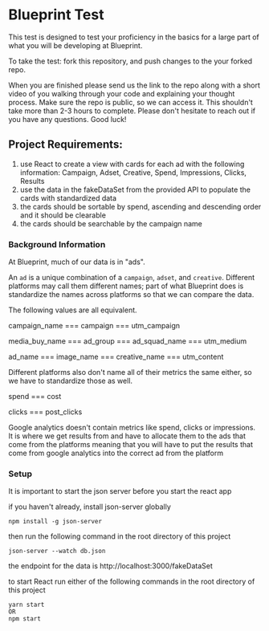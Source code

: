 # Blueprint Test

This test is designed to test your proficiency in the basics for a large part of what you will be developing at Blueprint.

To take the test: fork this repository, and push changes to the your forked repo.

When you are finished please send us the link to the repo along with a short video of you walking through your code and explaining your thought process. Make sure the repo is public, so we can access it.
This shouldn't take more than 2-3 hours to complete.
Please don't hesitate to reach out if you have any questions. Good luck!

## Project Requirements:

1. use React to create a view with cards for each ad with the following information: Campaign, Adset, Creative, Spend, Impressions, Clicks, Results
2. use the data in the fakeDataSet from the provided API to populate the cards with standardized data
3. the cards should be sortable by spend, ascending and descending order and it should be clearable
4. the cards should be searchable by the campaign name

### Background Information

At Blueprint, much of our data is in "ads".

An `ad` is a unique combination of a `campaign`, `adset`, and `creative`. Different platforms may call them different names; part of what Blueprint does is standardize the names across platforms so that we can compare the data.

The following values are all equivalent.

campaign_name === campaign === utm_campaign

media_buy_name === ad_group === ad_squad_name === utm_medium

ad_name === image_name === creative_name === utm_content

Different platforms also don't name all of their metrics the same either, so we have to standardize those as well.

spend === cost

clicks === post_clicks

Google analytics doesn't contain metrics like spend, clicks or impressions. It is where we get results from and have to allocate them to the ads that come from the platforms
meaning that you will have to put the results that come from google analytics into the correct ad from the platform

### Setup

It is important to start the json server before you start the react app

<!-- instructions on how to start the json server -->

if you haven't already, install json-server globally

```
npm install -g json-server
```

then run the following command in the root directory of this project

```
json-server --watch db.json
```

the endpoint for the data is http://localhost:3000/fakeDataSet

to start React run either of the following commands in the root directory of this project

```
yarn start
OR
npm start
```
